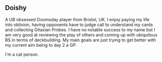 ## Doishy

A UB obsessed Doomsday player from Bristol, UK. I enjoy paying my life into
oblivion, having opponents have to judge call to understand my cards and
collecting Gitaxian Probes. I have no notable success to my name but I am very
good at reviewing the play of others and coming up with ubiquitous BS in terms
of deckbuilding. My main goals are just trying to get better with my current aim
being to day 2 a GP.

I'm a cat person.
